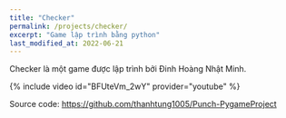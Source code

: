 ```yaml
---
title: "Checker"
permalink: /projects/checker/
excerpt: "Game lập trình bằng python"
last_modified_at: 2022-06-21
---
```


Checker là một game được lập trình bởi Đinh Hoàng Nhật Minh.

{% include video id="BFUteVm_2wY" provider="youtube" %}

Source code: https://github.com/thanhtung1005/Punch-PygameProject